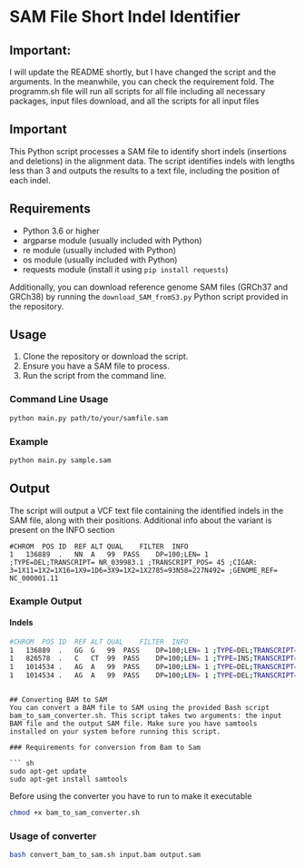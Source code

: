 # SAM File Short Indel Identifier

## Important:
I will update the README shortly, but I have changed the script and the arguments. In the meanwhile, you can check the requirement fold. The programm.sh file will run all scripts for all file including all necessary packages, input files download, and all the scripts for all input files

## Important

This Python script processes a SAM file to identify short indels (insertions and deletions) in the alignment data. The script identifies indels with lengths less than 3 and outputs the results to a text file, including the position of each indel.

## Requirements

- Python 3.6 or higher
- argparse module (usually included with Python)
- re module (usually included with Python)
- os module (usually included with Python)
- requests module (install it using `pip install requests`)

Additionally, you can download reference genome SAM files (GRCh37 and GRCh38) by running the `download_SAM_fromS3.py` Python script provided in the repository.

## Usage

1. Clone the repository or download the script.
2. Ensure you have a SAM file to process.
3. Run the script from the command line.

### Command Line Usage

```sh
python main.py path/to/your/samfile.sam
```

### Example

```sh
python main.py sample.sam
```

## Output

The script will output a VCF text file containing the identified indels in the SAM file, along with their positions. Additional info about the variant is present on the INFO section 

```
#CHROM	POS	ID	REF	ALT	QUAL	FILTER	INFO
1	136889	.	NN	A	99	PASS	DP=100;LEN= 1 ;TYPE=DEL;TRANSCRIPT= NR_039983.1 ;TRANSCRIPT_POS= 45 ;CIGAR: 3=1X11=1X2=1X16=1X9=1D6=3X9=1X2=1X2785=93N58=227N492= ;GENOME_REF= NC_000001.11

```


### Example Output
#### Indels
```sh
#CHROM	POS	ID	REF	ALT	QUAL	FILTER	INFO
1	136889	.	GG	G	99	PASS	DP=100;LEN= 1 ;TYPE=DEL;TRANSCRIPT= NR_039983.1 ;TRANSCRIPT_POS= 45 ;CIGAR: 3=1X11=1X2=1X16=1X9=1D6=3X9=1X2=1X2785=93N58=227N492= ;GENOME_REF= NC_000001.11
1	826578	.	C	CT	99	PASS	DP=100;LEN= 1 ;TYPE=INS;TRANSCRIPT= NM_024796.1 ;TRANSCRIPT_POS= 405 ;CIGAR: 33S146=1X19=1X47=1X10=1X146=1I315=1X315=1X2=1X8=1X30=1X254= ;GENOME_REF= NC_000001.11
1	1014534	.	AG	A	99	PASS	DP=100;LEN= 1 ;TYPE=DEL;TRANSCRIPT= NM_005101.2 ;TRANSCRIPT_POS= 628 ;CIGAR: 78=407N104=1X92=1X92=1X259=1D5= ;GENOME_REF= NC_000001.11
1	1014534	.	AG	A	99	PASS	DP=100;LEN= 1 ;TYPE=DEL;TRANSCRIPT= NM_005101.1 ;TRANSCRIPT_POS= 628 ;CIGAR: 78=407N104=1X92=1X92=1X259=1D5=1S ;GENOME_REF= NC_000001.11
```

```

## Converting BAM to SAM
You can convert a BAM file to SAM using the provided Bash script bam_to_sam_converter.sh. This script takes two arguments: the input BAM file and the output SAM file. Make sure you have samtools installed on your system before running this script.

### Requirements for conversion from Bam to Sam

``` sh
sudo apt-get update
sudo apt-get install samtools
```
Before using the converter you have to run to make it executable 

``` sh
chmod +x bam_to_sam_converter.sh
```
### Usage of converter

``` sh
bash convert_bam_to_sam.sh input.bam output.sam
```


